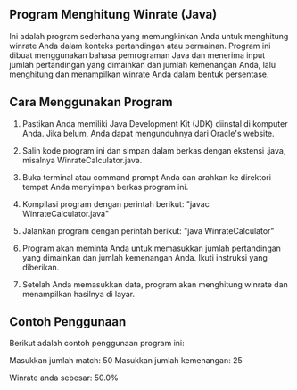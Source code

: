 ## Program Menghitung Winrate (Java)
Ini adalah program sederhana yang memungkinkan Anda untuk menghitung winrate Anda dalam konteks pertandingan atau permainan. Program ini dibuat menggunakan bahasa pemrograman Java dan menerima input jumlah pertandingan yang dimainkan dan jumlah kemenangan Anda, lalu menghitung dan menampilkan winrate Anda dalam bentuk persentase.

## Cara Menggunakan Program
1. Pastikan Anda memiliki Java Development Kit (JDK) diinstal di komputer Anda. Jika belum, Anda dapat mengunduhnya dari Oracle's website.

2. Salin kode program ini dan simpan dalam berkas dengan ekstensi .java, misalnya WinrateCalculator.java.

3. Buka terminal atau command prompt Anda dan arahkan ke direktori tempat Anda menyimpan berkas program ini.

4. Kompilasi program dengan perintah berikut: "javac WinrateCalculator.java"

5. Jalankan program dengan perintah berikut: "java WinrateCalculator"

6. Program akan meminta Anda untuk memasukkan jumlah pertandingan yang dimainkan dan jumlah kemenangan Anda. Ikuti instruksi yang diberikan.

7. Setelah Anda memasukkan data, program akan menghitung winrate dan menampilkan hasilnya di layar.

## Contoh Penggunaan
Berikut adalah contoh penggunaan program ini:

Masukkan jumlah match: 50
Masukkan jumlah kemenangan: 25

Winrate anda sebesar: 50.0%



